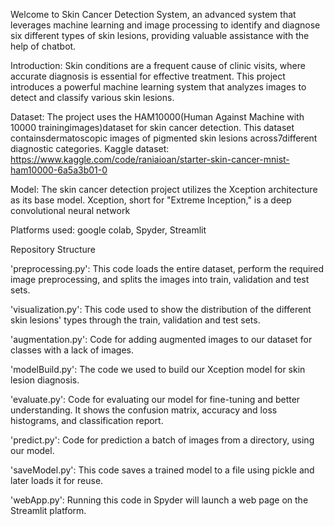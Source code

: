 Welcome to Skin Cancer Detection System, an advanced system that leverages machine learning and image processing to identify and diagnose six different types of skin lesions, providing valuable assistance with the help of chatbot.

Introduction: Skin conditions are a frequent cause of clinic visits, where accurate diagnosis is essential for effective treatment. This project introduces a powerful machine learning system that analyzes images to detect and classify various skin lesions.

Dataset: The project uses the HAM10000(Human Against Machine with 10000 trainingimages)dataset for skin cancer detection. This dataset containsdermatoscopic images of pigmented skin lesions across7different diagnostic categories.
Kaggle dataset: https://www.kaggle.com/code/raniaioan/starter-skin-cancer-mnist-ham10000-6a5a3b01-0

Model: The skin cancer detection project utilizes the Xception architecture as its base model. Xception, short for "Extreme Inception," is a deep
convolutional neural network

Platforms used: google colab, Spyder, Streamlit

Repository Structure

'preprocessing.py': This code loads the entire dataset, perform the required image preprocessing, and splits the images into train, validation and test sets.

'visualization.py': This code used to show the distribution of the different skin lesions' types through the train, validation and test sets.

'augmentation.py': Code for adding augmented images to our dataset for classes with a lack of images.

'modelBuild.py': The code we used to build our Xception model for skin lesion diagnosis.

'evaluate.py': Code for evaluating our model for fine-tuning and better understanding. It shows the confusion matrix, accuracy and loss histograms, and classification report.

'predict.py': Code for prediction a batch of images from a directory, using our model.

'saveModel.py': This code saves a trained model to a file using pickle and later loads it for reuse.

'webApp.py': Running this code in Spyder will launch a web page on the Streamlit platform.
